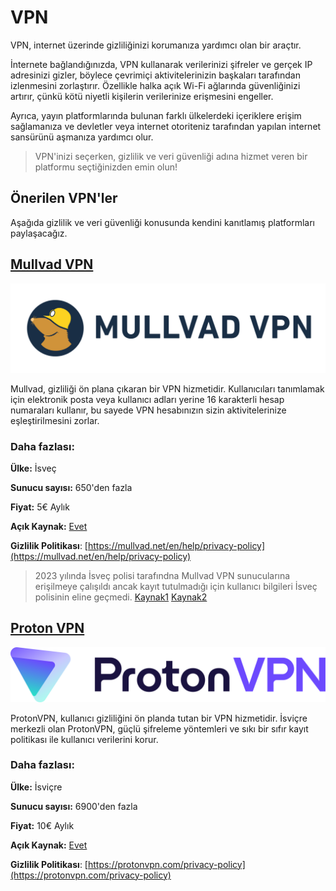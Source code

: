 # VPN

VPN, internet üzerinde gizliliğinizi korumanıza yardımcı olan bir araçtır.

İnternete bağlandığınızda, VPN kullanarak verilerinizi şifreler ve gerçek IP adresinizi gizler, böylece çevrimiçi aktivitelerinizin başkaları tarafından izlenmesini zorlaştırır. Özellikle halka açık Wi-Fi ağlarında güvenliğinizi artırır, çünkü kötü niyetli kişilerin verilerinize erişmesini engeller. 

Ayrıca, yayın platformlarında bulunan farklı ülkelerdeki içeriklere erişim sağlamanıza ve devletler veya internet otoriteniz tarafından yapılan internet sansürünü aşmanıza yardımcı olur.

> VPN'inizi seçerken, gizlilik ve veri güvenliği adına hizmet veren bir platformu seçtiğinizden emin olun!

## Önerilen VPN'ler

Aşağıda gizlilik ve veri güvenliği konusunda kendini kanıtlamış platformları paylaşacağız.

## [Mullvad VPN](https://mullvad.net)

![mullvad](images/mullvad.png)


Mullvad, gizliliği ön plana çıkaran bir VPN hizmetidir. Kullanıcıları tanımlamak için elektronik posta veya kullanıcı adları yerine 16 karakterli hesap numaraları kullanır, bu sayede VPN hesabınızın sizin aktivitelerinize eşleştirilmesini zorlar.

### Daha fazlası:

**Ülke:** İsveç

**Sunucu sayısı:** 650'den fazla

**Fiyat:** 5€ Aylık

**Açık Kaynak:** [Evet](https://github.com/mullvad/mullvadvpn-app)

**Gizlilik Politikası**: [https://mullvad.net/en/help/privacy-policy](https://mullvad.net/en/help/privacy-policy)

> 2023 yılında İsveç polisi tarafındna Mullvad VPN sunucularına erişilmeye çalışıldı ancak kayıt tutulmadığı için kullanıcı bilgileri İsveç polisinin eline geçmedi. [Kaynak1](https://www.pcmag.com/news/mullvad-vpn-hit-with-search-warrant-in-attempted-police-raid) [Kaynak2](https://www.theverge.com/2023/4/21/23692580/mullvad-vpn-raid-sweden-police)

## [Proton VPN](https://protonvpn.com/)

![proton](images/proton.png)

ProtonVPN, kullanıcı gizliliğini ön planda tutan bir VPN hizmetidir. İsviçre merkezli olan ProtonVPN, güçlü şifreleme yöntemleri ve sıkı bir sıfır kayıt politikası ile kullanıcı verilerini korur.

### Daha fazlası:

**Ülke:** İsviçre

**Sunucu sayısı:** 6900'den fazla

**Fiyat:** 10€ Aylık

**Açık Kaynak:** [Evet](https://github.com/ProtonVPN)

**Gizlilik Politikası**: [https://protonvpn.com/privacy-policy](https://protonvpn.com/privacy-policy)

